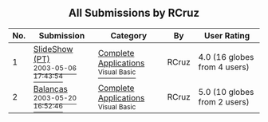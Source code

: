 ﻿<div align="center">

## All Submissions by RCruz

</div>

No.  | Submission | Category | By   | User Rating
---- | ---------- | -------- | ---- | -----------
1 | [SlideShow \(PT\)<br /><sup>2003-05-06 17:43:54</sup>](https://github.com/Planet-Source-Code/rcruz-slideshow-pt__1-45802) | [Complete Applications<br /><sup>Visual Basic</sup>](../ByCategory/complete-applications__1-27.md) | RCruz | 4.0 (16 globes from 4 users)
2 | [Balanças<br /><sup>2003-05-20 16:52:46</sup>](https://github.com/Planet-Source-Code/rcruz-balan-as__1-45799) | [Complete Applications<br /><sup>Visual Basic</sup>](../ByCategory/complete-applications__1-27.md) | RCruz | 5.0 (10 globes from 2 users)
